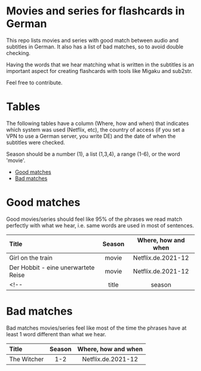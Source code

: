 # Movies and series for flashcards in German
This repo lists movies and series with good match between audio and subtitles in German. It also has a list of bad matches, so to avoid double checking.

Having the words that we hear matching what is written in the subtitles is an important aspect for creating
flashcards with tools like Migaku and sub2str.

Feel free to contribute.

# Tables
The following tables have a column (Where, how and when) that indicates 
which system was used (Netflix, etc), the country of access 
(if you set a VPN to use a German server, you write DE) and the date of
when the subtitles were checked.

Season should be a number (1), a list (1,3,4), a range (1-6), or the word 'movie'.

- [Good matches](#good-matches)
- [Bad matches](#bad-matches)

# Good matches

Good movies/series should feel like 95% of the phrases we read match perfectly with what we hear, i.e. same words are used in most of sentences.

| Title  | Season | Where, how and when |
| :-- | :--: | :--: | 
| Girl on the train | movie | Netflix.de.2021-12 |
| Der Hobbit - eine unerwartete Reise | movie | Netflix.de.2021-12 |
<!--| title  | season | country | validation date |-->


# Bad matches

Bad matches movies/series feel like most of the time the phrases have at least 1 word different than what we hear.

| Title  | Season | Where, how and when |
| :-- | :--: | :--: | 
| The Witcher  | 1-2 | Netflix.de.2021-12 |

